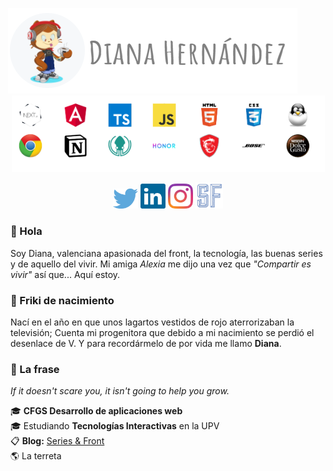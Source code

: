 
<p  align="center">
  <img style="margin-left:-50px;" src="https://github.com/DianaIT/DianaIT/blob/master/img/header.PNG" alt="Heade Pic" />
  <br />
    <img src="https://github.com/DianaIT/DianaIT/blob/master/img/stack/stack.PNG" alt="stack" />
</p>
  

<p align="center"><a href="https://twitter.com/dianait_"><img src="https://github.com/DianaIT/DianaIT/blob/master/img/social/twitter.svg" alt="dianait_" width="40"/></a>
<a href="https://www.linkedin.com/in/dianahernandezsoler/"><img src="https://github.com/DianaIT/DianaIT/blob/master/img/social/linkedin.svg" alt="dianahernandezsoler" width="40"/></a>
<a href="https://www.instagram.com/dianait_"><img src="https://github.com/DianaIT/DianaIT/blob/master/img/social/instagram.svg" alt="dianait" width="40"/></a>
<a href="https://dianait.vercel.app"><img src="https://github.com/DianaIT/DianaIT/blob/master/img/social/SFlogo.PNG" alt="series & Front" width="44"/></a>
</p>

### 👋 Hola
Soy Diana, valenciana apasionada del front, la tecnología, las buenas series y de aquello del vivir. Mi amiga _Alexia_ me dijo una vez que *"Compartir es vivir"* así que... Aquí estoy.

### 🖖 Friki de nacimiento
Nací en el año en que unos lagartos vestidos de rojo aterrorizaban la televisión; Cuenta mi progenitora que debido a mi nacimiento se perdió el desenlace de V. Y para recordármelo de por vida me llamo **Diana**. 

### 📜 La frase
*If it doesn't scare you, it isn't going to help you grow.*

:mortar_board: **CFGS Desarrollo de aplicaciones web**  <br />
:mortar_board: Estudiando **Tecnologías Interactivas** en la UPV <br />
📋 **Blog:** [Series & Front](https://dianait.vercel.app) <br />
:earth_americas: La terreta
